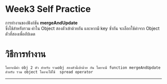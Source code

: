 # Week3 Self Practice

การทำงานของฟังก์ชัน **mergeAndUpdate**  
ซึ่งใช้สำหรับรวม ค่าใน Object สองตัวเข้าด้วยกัน และหากมี key ซ้ำกัน จะเลือกใช้ค่าจาก Object ตัวที่สองเพื่ออัปเดต

# วิธีการทำงาน 
    โดยจะมีค่า obj 2 ตัว สำหรับ รวมobj สองตัวนี้เข้าด้วย กัน โดยจะมี function mergeAndUpdate สำหรับ รวม object โดยจะใช้ใช้  spread operator
---

